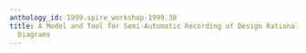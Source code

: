 ```yaml
---
anthology_id: 1999.spire_workshop-1999.38
title: A Model and Tool for Semi-Automatic Recording of Design Rationale in Software
  Diagrams
---
```


